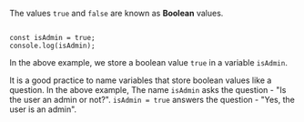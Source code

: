 The values `true` and `false`
are known as **Boolean** values.

<codeblock language="javascript" type="lesson">
<code>
const isAdmin = true;
console.log(isAdmin);
</code>
</codeblock>

In the above example,
we store a boolean value `true`
in a variable `isAdmin`.

It is a good practice to name
variables that store boolean
values like a question.
In the above example,
The name `isAdmin` asks the question -
"Is the user an admin or not?".
`isAdmin = true` answers the question -
"Yes, the user is an admin".
